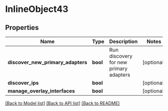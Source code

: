 # InlineObject43

## Properties
Name | Type | Description | Notes
------------ | ------------- | ------------- | -------------
**discover_new_primary_adapters** | **bool** | Run discovery for new primary adapters | [optional] 
**discover_ips** | **bool** |  | [optional] 
**manage_overlay_interfaces** | **bool** |  | [optional] 

[[Back to Model list]](../README.md#documentation-for-models) [[Back to API list]](../README.md#documentation-for-api-endpoints) [[Back to README]](../README.md)


